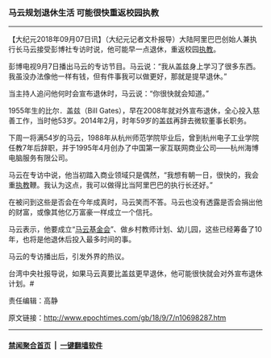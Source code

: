### 马云规划退休生活 可能很快重返校园执教
------------------------

<p>【大纪元2018年09月07日讯】（大纪元记者文朴报导）大陆阿里巴巴创始人兼执行长马云接受彭博社专访时说，他可能早一点退休，重返校园<a href="http://www.epochtimes.com/gb/tag/%E6%89%A7%E6%95%99.html">执教</a>。</p>
<p>彭博电视9月7日播出马云的专访节目。马云说：“我从盖兹身上学习了很多东西。我虽没办法像他一样有钱，但有件事我可以做更好，那就是提早退休。”</p>
<p>当主持人追问他何时会宣布退休时，马云说：“你很快就会知道。”</p>
<p>1955年生的比尔．盖兹（Bill Gates），早在2008年就对外宣布退休，全心投入慈善工作，当时他53岁。2014年2月，时年59岁的盖兹再辞去微软董事长职务。</p>
<p>下周一将满54岁的马云，1988年从杭州师范学院毕业后，曾到杭州电子工业学院任教7年后辞职，并于1995年4月创办了中国第一家互联网商业公司——杭州海博电脑服务有限公司。</p>
<p>马云在专访中说，他当初踏入商业领域只是偶然，“我想有朝一日，很快的，我会重<a href="http://www.epochtimes.com/gb/tag/%E6%89%A7%E6%95%99.html">执教</a>鞭。我认为这点，我可以做得比当阿里巴巴的执行长还好。”</p>
<p>在被问到这些是否会在今年成真时，马云笑而不答。马云也没有透露是否会捐出他的财富，或像其他亿万富豪一样成立一个信托。</p>
<p>马云表示，他要成立“<a href="http://www.epochtimes.com/gb/tag/%E9%A9%AC%E4%BA%91%E5%9F%BA%E9%87%91%E4%BC%9A.html">马云基金会</a>”、做乡村教师计划、幼儿园，这些已经筹备了10年，也将是他退休后投入最多时间的事。</p>
<p>马云的专访播出后，引发外界的热议。</p>
<p>台湾中央社报导说，如果马云真要比盖兹更早退休，他可能很快就会对外宣布退休计划。#</p>
<p>责任编辑：高静</p>

原文链接：http://www.epochtimes.com/gb/18/9/7/n10698287.htm


------------------------
#### [禁闻聚合首页](https://github.com/gfw-breaker/banned-news/blob/master/README.md) &nbsp;|&nbsp;  [一键翻墙软件](https://github.com/gfw-breaker/nogfw/blob/master/README.md)